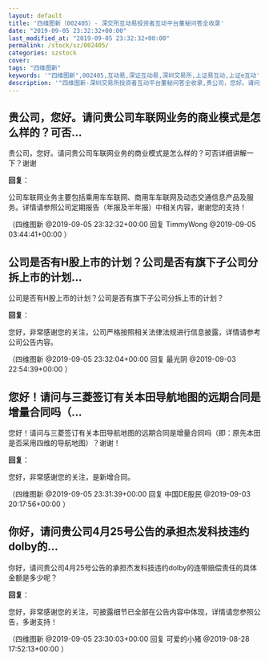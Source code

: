 ```yaml
---
layout: default
title: '四维图新（002405）- 深交所互动易投资者互动平台董秘问答全收录'
date: "2019-09-05 23:32:32+00:00"
last_modified_at: "2019-09-05 23:32:32+00:00"
permalink: /stock/sz/002405/
categories: szstock
cover: 
tags: "四维图新"
keywords: '"四维图新",002405,互动易,深证互动易,深圳交易所,上证易互动,上证e互动'
description: '"四维图新-深圳交易所投资者互动平台董秘问答全收录,贵公司，您好。请问贵公司车联网业务的商业模式是怎么样的？可否详细讲解一下？谢谢"'
---
```


## 贵公司，您好。请问贵公司车联网业务的商业模式是怎么样的？可否...

贵公司，您好。请问贵公司车联网业务的商业模式是怎么样的？可否详细讲解一下？谢谢

**回复**：

公司车联网业务主要包括乘用车车联网、商用车车联网及动态交通信息产品及服务。详情请参照公司定期报告（年报及半年报）中相关内容，谢谢您的支持！ 

（四维图新  @2019-09-05 23:32:32+00:00 回复 TimmyWong  @2019-09-05 03:44:41+00:00 ）

## 公司是否有H股上市的计划？公司是否有旗下子公司分拆上市的计划...

公司是否有H股上市的计划？公司是否有旗下子公司分拆上市的计划？

**回复**：

您好，非常感谢您的关注，公司严格按照相关法律法规进行信息披露，详情请参考公司公告内容。 

（四维图新  @2019-09-05 23:32:04+00:00 回复 最光阴  @2019-09-03 22:54:39+00:00 ）

## 您好！请问与三菱签订有关本田导航地图的远期合同是增量合同吗（...

您好！请问与三菱签订有关本田导航地图的远期合同是增量合同吗（即：原先本田是否采用四维的导航地图）？谢谢！

**回复**：

您好，非常感谢您的关注，是新增合同。 

（四维图新  @2019-09-05 23:31:39+00:00 回复 中国DE股民  @2019-09-03 20:17:56+00:00 ）

## 你好，请问贵公司4月25号公告的承担杰发科技违约dolby的...

你好，请问贵公司4月25号公告的承担杰发科技违约dolby的连带赔偿责任的具体金额是多少呢？

**回复**：

您好，非常感谢您的关注，可披露细节已全部在公告内容中体现，详情请您参照公告，多谢支持！ 

（四维图新  @2019-09-05 23:30:03+00:00 回复 可爱的小猪  @2019-08-28 17:52:13+00:00 ）

